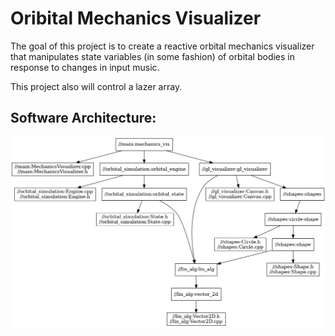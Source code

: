 # Oribital Mechanics Visualizer

The goal of this project is to create a reactive orbital mechanics visualizer that manipulates state variables (in some fashion) of orbital bodies in response to changes in input music. 

This project also will control a lazer array.

## Software Architecture:
![alt text](docs/graph.png)